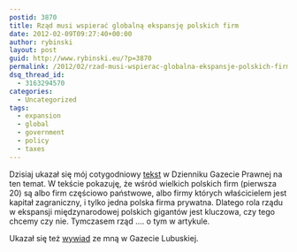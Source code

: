 ```yaml
---
postid: 3870
title: Rząd musi wspierać globalną ekspansję polskich firm
date: 2012-02-09T09:27:40+00:00
author: rybinski
layout: post
guid: http://www.rybinski.eu/?p=3870
permalink: /2012/02/rzad-musi-wspierac-globalna-ekspansje-polskich-firm/
dsq_thread_id:
  - 3163294570
categories:
  - Uncategorized
tags:
  - expansion
  - global
  - government
  - policy
  - taxes
---
```

Dzisiaj ukazał się mój cotygodniowy [tekst](http://forsal.pl/artykuly/592284,rybinski_rzad_a_globalna_ekspansja_naszych_firm.html) w Dzienniku Gazecie Prawnej na ten temat. W tekście pokazuję, że wśród wielkich polskich firm (pierwsza 20) są albo firm częściowo państwowe, albo firmy których właścicielem jest kapitał zagraniczny, i tylko jedna polska firma prywatna. Dlatego rola rządu w ekspansji międzynarodowej polskich gigantów jest kluczowa, czy tego chcemy czy nie. Tymczasem rząd …. o tym w artykule.

Ukazał się też [wywiad](http://www.strefabiznesu.gazetalubuska.pl/artykul/nie-chowam-glowy-w-piasek-78722.html) ze mną w Gazecie Lubuskiej.

 
